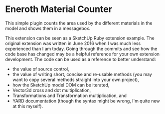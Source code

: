 # Eneroth Material Counter

This simple plugin counts the area used by the different materials in the model and shows them in a messagebox.

This extension can be seen as a SketchUp Ruby extension example. The original extension was written in June 2016 when I was much less experienced than I am today. Going through the commits and see how the code base has changed may be a helpful reference for your own extension development. The code can be used as a reference to better understand:
* the value of source control,
* the value of writing short, concise and re-usable methods (you may want to copy several methods straight into your own project),
* how the SketchUp model DOM can be iterated,
* Vector3d cross and dot multiplication,
* Transformations and Transformation multiplication, and
* YARD documentation (though the syntax might be wrong, I'm quite new at this myself).
